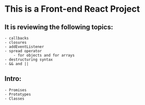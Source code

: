 # This is a Front-end React Project
## It is reviewing the following topics:
    - callbacks
    - closures
    - addEventListener
    - spread operator
        - for objects and for arrays
    - destructuring syntax
    - && and ||
## Intro:
    - Promises
    - Prototypes
    - Classes